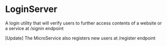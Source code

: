 # LoginServer
A login utility that will verify users to further access contents of a website or a service at /signin endpoint

[Update]
The MicroService also registers new users at /register endpoint
